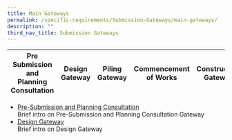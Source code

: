 ```yaml
---
title: Main Gateways
permalink: /specific-requirements/Submission-Gateways/main-gateways/
description: ""
third_nav_title: Submission Gateways
---
```

| Pre Submission and Planning Consultation |  Design Gateway |  Piling Gateway | Commencement of Works | Construction Gateway | Independent Agency Submissions |TOP CSC Gateway |
| -------- | -------- | -------- | -------- | -------- | -------- | -------- |

* [Pre-Submission and Planning Consultation](/pre-submission-and-planning-consultation/)
<br> Brief intro on Pre-Submission and Planning Consultation Gateway 
* [Design Gateway ](/design-gateway )
<br> Brief intro on Design Gateway